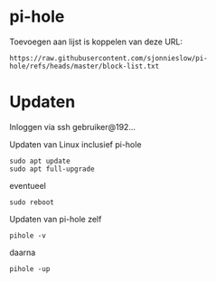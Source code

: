 # pi-hole
Toevoegen aan lijst is koppelen van deze URL:
```
https://raw.githubusercontent.com/sjonnieslow/pi-hole/refs/heads/master/block-list.txt
```


# Updaten
Inloggen via ssh gebruiker@192...

Updaten van Linux inclusief pi-hole
```
sudo apt update
sudo apt full-upgrade

```
eventueel
```
sudo reboot
```

Updaten van pi-hole zelf
```
pihole -v
```
daarna
```
pihole -up
```


